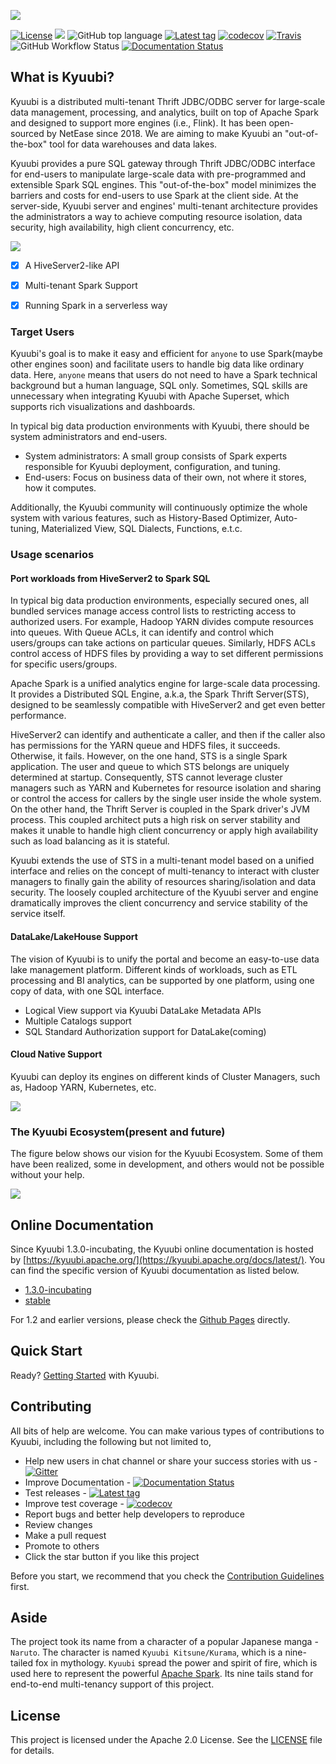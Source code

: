 <!--
 - Licensed to the Apache Software Foundation (ASF) under one or more
 - contributor license agreements.  See the NOTICE file distributed with
 - this work for additional information regarding copyright ownership.
 - The ASF licenses this file to You under the Apache License, Version 2.0
 - (the "License"); you may not use this file except in compliance with
 - the License.  You may obtain a copy of the License at
 -
 -   http://www.apache.org/licenses/LICENSE-2.0
 -
 - Unless required by applicable law or agreed to in writing, software
 - distributed under the License is distributed on an "AS IS" BASIS,
 - WITHOUT WARRANTIES OR CONDITIONS OF ANY KIND, either express or implied.
 - See the License for the specific language governing permissions and
 - limitations under the License.
 -->

![](docs/imgs/kyuubi_logo.png)

[![License](https://img.shields.io/badge/license-Apache%202-4EB1BA.svg)](https://www.apache.org/licenses/LICENSE-2.0.html)
[![](https://tokei.rs/b1/github.com/apache/incubator-kyuubi)](https://github.com/apache/incubator-kyuubi)
![GitHub top language](https://img.shields.io/github/languages/top/apache/incubator-kyuubi)
[![Latest tag](https://img.shields.io/github/v/tag/apache/incubator-kyuubi?label=tag)](https://github.com/apache/incubator-kyuubi/tags)
[![codecov](https://codecov.io/gh/apache/incubator-kyuubi/branch/master/graph/badge.svg)](https://codecov.io/gh/apache/incubator-kyuubi)
[![Travis](https://api.travis-ci.com/apache/incubator-kyuubi.svg?branch=master)](https://travis-ci.com/apache/incubator-kyuubi)
![GitHub Workflow Status](https://img.shields.io/github/workflow/status/apache/incubator-kyuubi/Kyuubi/master?style=plastic)
[![Documentation Status](https://readthedocs.org/projects/kyuubi/badge/?version=latest)](https://kyuubi.apache.org/docs/latest/)

## What is Kyuubi?

Kyuubi is a distributed multi-tenant Thrift JDBC/ODBC server for large-scale data management, processing, and analytics, built on top of Apache Spark and designed to support more engines (i.e., Flink). It has been open-sourced by NetEase since 2018. We are aiming to make Kyuubi an "out-of-the-box" tool for data warehouses and data lakes.

Kyuubi provides a pure SQL gateway through Thrift JDBC/ODBC interface for end-users to manipulate large-scale data with pre-programmed and extensible Spark SQL engines. This "out-of-the-box" model minimizes the barriers and costs for end-users to use Spark at the client side. At the server-side, Kyuubi server and engines' multi-tenant architecture provides the administrators a way to achieve computing resource isolation, data security, high availability, high client concurrency, etc.

![](./docs/imgs/kyuubi_positioning.png)

- [x] A HiveServer2-like API
- [x] Multi-tenant Spark Support
- [x] Running Spark in a serverless way


### Target Users

Kyuubi's goal is to make it easy and efficient for `anyone` to use Spark(maybe other engines soon) and facilitate users to handle big data like ordinary data. Here, `anyone` means that users do not need to have a Spark technical background but a human language, SQL only. Sometimes, SQL skills are unnecessary when integrating Kyuubi with Apache Superset, which supports rich visualizations and dashboards.


In typical big data production environments with Kyuubi, there should be system administrators and end-users.

- System administrators: A small group consists of Spark experts responsible for Kyuubi deployment, configuration, and tuning.
- End-users: Focus on business data of their own, not where it stores, how it computes.

Additionally, the Kyuubi community will continuously optimize the whole system with various features, such as History-Based Optimizer, Auto-tuning, Materialized View, SQL Dialects, Functions, e.t.c.


### Usage scenarios

#### Port workloads from HiveServer2 to Spark SQL

In typical big data production environments, especially secured ones, all bundled services manage access control lists to restricting access to authorized users. For example, Hadoop YARN divides compute resources into queues. With Queue ACLs, it can identify and control which users/groups can take actions on particular queues. Similarly, HDFS ACLs control access of HDFS files by providing a way to set different permissions for specific users/groups.

Apache Spark is a unified analytics engine for large-scale data processing. It provides a Distributed SQL Engine, a.k.a, the Spark Thrift Server(STS), designed to be seamlessly compatible with HiveServer2 and get even better performance.

HiveServer2 can identify and authenticate a caller, and then if the caller also has permissions for the YARN queue and HDFS files, it succeeds. Otherwise, it fails. However, on the one hand, STS is a single Spark application. The user and queue to which STS belongs are uniquely determined at startup. Consequently, STS cannot leverage cluster managers such as YARN and Kubernetes for resource isolation and sharing or control the access for callers by the single user inside the whole system. On the other hand, the Thrift Server is coupled in the Spark driver's JVM process. This coupled architect puts a high risk on server stability and makes it unable to handle high client concurrency or apply high availability such as load balancing as it is stateful.

Kyuubi extends the use of STS in a multi-tenant model based on a unified interface and relies on the concept of multi-tenancy to interact with cluster managers to finally gain the ability of resources sharing/isolation and data security. The loosely coupled architecture of the Kyuubi server and engine dramatically improves the client concurrency and service stability of the service itself.


#### DataLake/LakeHouse Support

The vision of Kyuubi is to unify the portal and become an easy-to-use data lake management platform. Different kinds of workloads, such as ETL processing and BI analytics, can be supported by one platform, using one copy of data, with one SQL interface.

- Logical View support via Kyuubi DataLake Metadata APIs
- Multiple Catalogs support
- SQL Standard Authorization support for DataLake(coming)


#### Cloud Native Support

Kyuubi can deploy its engines on different kinds of Cluster Managers, such as, Hadoop YARN, Kubernetes, etc.


![](./docs/imgs/kyuubi_migrating_yarn_to_k8s.png)


### The Kyuubi Ecosystem(present and future)


The figure below shows our vision for the Kyuubi Ecosystem. Some of them have been realized, some in development, and others would not be possible without your help.

![](./docs/imgs/kyuubi_ecosystem.png)



## Online Documentation

Since Kyuubi 1.3.0-incubating, the Kyuubi online documentation is hosted by [https://kyuubi.apache.org/](https://kyuubi.apache.org/docs/latest/).
You can find the specific version of Kyuubi documentation as listed below.

- [1.3.0-incubating](https://kyuubi.apache.org/docs/r1.3.0-incubating/)
- [stable](https://kyuubi.apache.org/docs/stable/)

For 1.2 and earlier versions, please check the [Github Pages](https://kyuubi.readthedocs.io/en/v1.2.0/) directly.

## Quick Start

Ready? [Getting Started](https://kyuubi.apache.org/docs/latest/quick_start/quick_start.html) with Kyuubi.

## Contributing

All bits of help are welcome. You can make various types of contributions to Kyuubi, including the following but not limited to,

- Help new users in chat channel or share your success stories with us - [![Gitter](https://badges.gitter.im/kyuubi-on-spark/Lobby.svg)](https://gitter.im/kyuubi-on-spark/Lobby?utm_source=badge&utm_medium=badge&utm_campaign=pr-badge)
- Improve Documentation - [![Documentation Status](https://readthedocs.org/projects/kyuubi/badge/?version=latest)](https://kyuubi.apache.org/docs/latest/)
- Test releases - [![Latest tag](https://img.shields.io/github/v/tag/apache/incubator-kyuubi?label=tag)](https://github.com/apache/incubator-kyuubi/tags)
- Improve test coverage - [![codecov](https://codecov.io/gh/apache/incubator-kyuubi/branch/master/graph/badge.svg)](https://codecov.io/gh/apache/incubator-kyuubi)
- Report bugs and better help developers to reproduce
- Review changes
- Make a pull request
- Promote to others
- Click the star button if you like this project

Before you start, we recommend that you check the [Contribution Guidelines](https://kyuubi.apache.org/docs/latest/community/contributions.html) first.

## Aside

The project took its name from a character of a popular Japanese manga - `Naruto`.
The character is named `Kyuubi Kitsune/Kurama`, which is a nine-tailed fox in mythology.
`Kyuubi` spread the power and spirit of fire, which is used here to represent the powerful [Apache Spark](http://spark.apache.org).
Its nine tails stand for end-to-end multi-tenancy support of this project.

## License

This project is licensed under the Apache 2.0 License. See the [LICENSE](./LICENSE) file for details.

